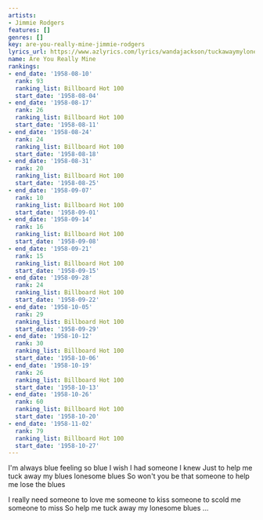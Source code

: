 ```yaml
---
artists:
- Jimmie Rodgers
features: []
genres: []
key: are-you-really-mine-jimmie-rodgers
lyrics_url: https://www.azlyrics.com/lyrics/wandajackson/tuckawaymylonesomeblues.html
name: Are You Really Mine
rankings:
- end_date: '1958-08-10'
  rank: 93
  ranking_list: Billboard Hot 100
  start_date: '1958-08-04'
- end_date: '1958-08-17'
  rank: 26
  ranking_list: Billboard Hot 100
  start_date: '1958-08-11'
- end_date: '1958-08-24'
  rank: 24
  ranking_list: Billboard Hot 100
  start_date: '1958-08-18'
- end_date: '1958-08-31'
  rank: 20
  ranking_list: Billboard Hot 100
  start_date: '1958-08-25'
- end_date: '1958-09-07'
  rank: 10
  ranking_list: Billboard Hot 100
  start_date: '1958-09-01'
- end_date: '1958-09-14'
  rank: 16
  ranking_list: Billboard Hot 100
  start_date: '1958-09-08'
- end_date: '1958-09-21'
  rank: 15
  ranking_list: Billboard Hot 100
  start_date: '1958-09-15'
- end_date: '1958-09-28'
  rank: 24
  ranking_list: Billboard Hot 100
  start_date: '1958-09-22'
- end_date: '1958-10-05'
  rank: 29
  ranking_list: Billboard Hot 100
  start_date: '1958-09-29'
- end_date: '1958-10-12'
  rank: 30
  ranking_list: Billboard Hot 100
  start_date: '1958-10-06'
- end_date: '1958-10-19'
  rank: 26
  ranking_list: Billboard Hot 100
  start_date: '1958-10-13'
- end_date: '1958-10-26'
  rank: 60
  ranking_list: Billboard Hot 100
  start_date: '1958-10-20'
- end_date: '1958-11-02'
  rank: 79
  ranking_list: Billboard Hot 100
  start_date: '1958-10-27'
---
```


I'm always blue feeling so blue I wish I had someone I knew
Just to help me tuck away my blues lonesome blues
So won't you be that someone to help me lose the blues

I really need someone to love me someone to kiss someone to scold me someone to miss
So help me tuck away my lonesome blues
...



